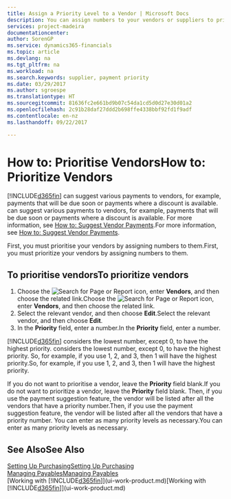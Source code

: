 ```yaml
---
title: Assign a Priority Level to a Vendor | Microsoft Docs
description: You can assign numbers to your vendors or suppliers to prioritise them and facilitate payment suggestions in Financials.
services: project-madeira
documentationcenter: 
author: SorenGP
ms.service: dynamics365-financials
ms.topic: article
ms.devlang: na
ms.tgt_pltfrm: na
ms.workload: na
ms.search.keywords: supplier, payment priority
ms.date: 03/29/2017
ms.author: sgroespe
ms.translationtype: HT
ms.sourcegitcommit: 81636fc2e661bd9b07c54da1cd5d0d27e30d01a2
ms.openlocfilehash: 2c91b28daf27ddd2b698ffe4338bbf92fd1f9adf
ms.contentlocale: en-nz
ms.lasthandoff: 09/22/2017

---
```

# <a name="how-to-prioritize-vendors"></a><span data-ttu-id="1e833-103">How to: Prioritise Vendors</span><span class="sxs-lookup"><span data-stu-id="1e833-103">How to: Prioritize Vendors</span></span>
[!INCLUDE[d365fin](includes/d365fin_md.md)]<span data-ttu-id="1e833-104"> can suggest various payments to vendors, for example, payments that will be due soon or payments where a discount is available.</span><span class="sxs-lookup"><span data-stu-id="1e833-104"> can suggest various payments to vendors, for example, payments that will be due soon or payments where a discount is available.</span></span> <span data-ttu-id="1e833-105">For more information, see [How to: Suggest Vendor Payments](payables-how-suggest-vendor-payments.md).</span><span class="sxs-lookup"><span data-stu-id="1e833-105">For more information, see [How to: Suggest Vendor Payments](payables-how-suggest-vendor-payments.md).</span></span>

<span data-ttu-id="1e833-106">First, you must prioritise your vendors by assigning numbers to them.</span><span class="sxs-lookup"><span data-stu-id="1e833-106">First, you must prioritize your vendors by assigning numbers to them.</span></span>

## <a name="to-prioritize-vendors"></a><span data-ttu-id="1e833-107">To prioritise vendors</span><span class="sxs-lookup"><span data-stu-id="1e833-107">To prioritize vendors</span></span>
1. <span data-ttu-id="1e833-108">Choose the ![Search for Page or Report](media/ui-search/search_small.png "Search for Page or Report icon") icon, enter **Vendors**, and then choose the related link.</span><span class="sxs-lookup"><span data-stu-id="1e833-108">Choose the ![Search for Page or Report](media/ui-search/search_small.png "Search for Page or Report icon") icon, enter **Vendors**, and then choose the related link.</span></span>
2. <span data-ttu-id="1e833-109">Select the relevant vendor, and then choose **Edit**.</span><span class="sxs-lookup"><span data-stu-id="1e833-109">Select the relevant vendor, and then choose **Edit**.</span></span>
3. <span data-ttu-id="1e833-110">In the **Priority** field, enter a number.</span><span class="sxs-lookup"><span data-stu-id="1e833-110">In the **Priority** field, enter a number.</span></span>

[!INCLUDE[d365fin](includes/d365fin_md.md)]<span data-ttu-id="1e833-111"> considers the lowest number, except 0, to have the highest priority.</span><span class="sxs-lookup"><span data-stu-id="1e833-111"> considers the lowest number, except 0, to have the highest priority.</span></span> <span data-ttu-id="1e833-112">So, for example, if you use 1, 2, and 3, then 1 will have the highest priority.</span><span class="sxs-lookup"><span data-stu-id="1e833-112">So, for example, if you use 1, 2, and 3, then 1 will have the highest priority.</span></span>

<span data-ttu-id="1e833-113">If you do not want to prioritise a vendor, leave the **Priority** field blank.</span><span class="sxs-lookup"><span data-stu-id="1e833-113">If you do not want to prioritize a vendor, leave the **Priority** field blank.</span></span> <span data-ttu-id="1e833-114">Then, if you use the payment suggestion feature, the vendor will be listed after all the vendors that have a priority number.</span><span class="sxs-lookup"><span data-stu-id="1e833-114">Then, if you use the payment suggestion feature, the vendor will be listed after all the vendors that have a priority number.</span></span> <span data-ttu-id="1e833-115">You can enter as many priority levels as necessary.</span><span class="sxs-lookup"><span data-stu-id="1e833-115">You can enter as many priority levels as necessary.</span></span>

## <a name="see-also"></a><span data-ttu-id="1e833-116">See Also</span><span class="sxs-lookup"><span data-stu-id="1e833-116">See Also</span></span>
[<span data-ttu-id="1e833-117">Setting Up Purchasing</span><span class="sxs-lookup"><span data-stu-id="1e833-117">Setting Up Purchasing</span></span>](purchasing-setup-purchasing.md)  
[<span data-ttu-id="1e833-118">Managing Payables</span><span class="sxs-lookup"><span data-stu-id="1e833-118">Managing Payables</span></span>](payables-manage-payables.md)  
<span data-ttu-id="1e833-119">[Working with [!INCLUDE[d365fin](includes/d365fin_md.md)]](ui-work-product.md)</span><span class="sxs-lookup"><span data-stu-id="1e833-119">[Working with [!INCLUDE[d365fin](includes/d365fin_md.md)]](ui-work-product.md)</span></span>

